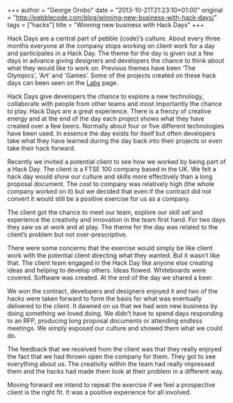 +++
author = "George Ornbo"
date = "2013-10-21T21:23:10+01:00"
original = "http://pebblecode.com/blog/winning-new-business-with-hack-days/"
tags = ["hacks"]
title = "Winning new business with Hack Days"
+++

Hack Days are a central part of pebble {code}’s culture. About every three
months everyone at the company stops working on client work for a day and
participates in a Hack Day. The theme for the day is given out a few days in
advance giving designers and developers the chance to think about what they
would like to work on. Previous themes have been ‘The Olympics’, 'Art’ and
'Games’. Some of the projects created on these hack days can been seen on the
[Labs](http://pebblecode.com/labs) page.

Hack Days give developers the chance to explore a new technology, collaborate
with people from other teams and most importantly the chance to play. Hack Days
are a great experience. There is a frenzy of creative energy and at the end of
the day each project shows what they have created over a few beers. Normally
about four or five different technologies have been used. In essence the day
exists for itself but often developers take what they have learned during the
day back into their projects or even take their hack forward.

Recently we invited a potential client to see how we worked by being part of a
Hack Day. The client is a FTSE 100 company based in the UK. We felt a hack day
would show our culture and skills more effectively than a long proposal
document. The cost to company was relatively high (the whole company worked on
it) but we decided that even if the contract did not convert it would still be a
positive exercise for us as a company.

The client got the chance to meet our team, explore our skill set and experience
the creativity and innovation in the team first hand. For two days they saw us
at work and at play. The theme for the day was related to the client’s problem
but not over-prescriptive.

There were some concerns that the exercise would simply be like client work with
the potential client directing what they wanted. But it wasn’t like that. The
client team engaged in the Hack Day like anyone else creating ideas and helping
to develop others. Ideas flowed. Whiteboards were covered. Software was created.
At the end of the day we shared a beer.

We won the contract, developers and designers enjoyed it and two of the hacks
were taken forward to form the basis for what was eventually delivered to the
client. It dawned on us that we had won new business by doing something we loved
doing. We didn’t have to spend days responding to an RFP, producing long
proposal documents or attending endless meetings. We simply exposed our culture
and showed them what we could do.

The feedback that we received from the client was that they really enjoyed the
fact that we had thrown open the company for them. They got to see everything
about us. The creativity within the team had really impressed them and the hacks
had made them look at their problem in a different way.

Moving forward we intend to repeat the exercise if we feel a prospective client
is the right fit. It was a positive experience for all involved.
